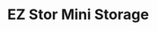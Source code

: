 ---
title: "EZ Stor Mini Storage"
url: /peoria/ez-stor-mini-storage-north-98th-avenue/
shop: storage rental
---